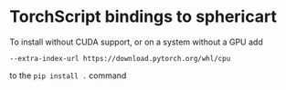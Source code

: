 # TorchScript bindings to sphericart

To install without CUDA support, or on a system without a GPU
add 

```
--extra-index-url https://download.pytorch.org/whl/cpu
```

to the `pip install .` command 
